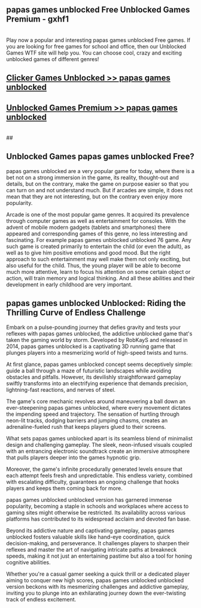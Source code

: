 ## papas games unblocked Free Unblocked Games Premium - gxhf1 <br>
<br>
Play now a popular and interesting papas games unblocked Free games. If you are looking for free games for school and office, then our Unblocked Games WTF site will help you. You can choose cool, crazy and exciting unblocked games of different genres!


##  [Clicker Games Unblocked >> papas games unblocked](http://freeplayer.one?title=papas_games_unblocked&ref=04)

##  [Unblocked Games Premium >> papas games unblocked](http://freeplayer.one?title=papas_games_unblocked&ref=04)
  <br>
  ##



## Unblocked Games papas games unblocked Free?

papas games unblocked are a very popular game for today, where there is a bet not on a strong immersion in the game, its reality, thought-out and details, but on the contrary, make the game on purpose easier so that you can turn on and not understand much. But if arcades are simple, it does not mean that they are not interesting, but on the contrary even enjoy more popularity.

Arcade is one of the most popular game genres. It acquired its prevalence through computer games as well as entertainment for consoles. With the advent of mobile modern gadgets (tablets and smartphones) there appeared and corresponding games of this genre, no less interesting and fascinating. For example papas games unblocked unblocked 76 game. Any such game is created primarily to entertain the child (or even the adult), as well as to give him positive emotions and good mood. But the right approach to such entertainment may well make them not only exciting, but also useful for the child. Thus, the young player will be able to become much more attentive, learn to focus his attention on some certain object or action, will train memory and logical thinking. And all these abilities and their development in early childhood are very important.

##  papas games unblocked Unblocked: Riding the Thrilling Curve of Endless Challenge

Embark on a pulse-pounding journey that defies gravity and tests your reflexes with papas games unblocked, the addictive unblocked game that's taken the gaming world by storm. Developed by RobKayS and released in 2014, papas games unblocked is a captivating 3D running game that plunges players into a mesmerizing world of high-speed twists and turns.

At first glance, papas games unblocked concept seems deceptively simple: guide a ball through a maze of futuristic landscapes while avoiding obstacles and pitfalls. However, its devilishly straightforward gameplay swiftly transforms into an electrifying experience that demands precision, lightning-fast reactions, and nerves of steel.

The game's core mechanic revolves around maneuvering a ball down an ever-steepening papas games unblocked, where every movement dictates the impending speed and trajectory. The sensation of hurtling through neon-lit tracks, dodging barriers and jumping chasms, creates an adrenaline-fueled rush that keeps players glued to their screens.

What sets papas games unblocked apart is its seamless blend of minimalist design and challenging gameplay. The sleek, neon-infused visuals coupled with an entrancing electronic soundtrack create an immersive atmosphere that pulls players deeper into the games hypnotic grip.

Moreover, the game's infinite procedurally generated levels ensure that each attempt feels fresh and unpredictable. This endless variety, combined with escalating difficulty, guarantees an ongoing challenge that hooks players and keeps them coming back for more.

papas games unblocked unblocked version has garnered immense popularity, becoming a staple in schools and workplaces where access to gaming sites might otherwise be restricted. Its availability across various platforms has contributed to its widespread acclaim and devoted fan base.

Beyond its addictive nature and captivating gameplay, papas games unblocked fosters valuable skills like hand-eye coordination, quick decision-making, and perseverance. It challenges players to sharpen their reflexes and master the art of navigating intricate paths at breakneck speeds, making it not just an entertaining pastime but also a tool for honing cognitive abilities.

Whether you're a casual gamer seeking a quick thrill or a dedicated player aiming to conquer new high scores, papas games unblocked unblocked version beckons with its mesmerizing challenges and addictive gameplay, inviting you to plunge into an exhilarating journey down the ever-twisting track of endless excitement.